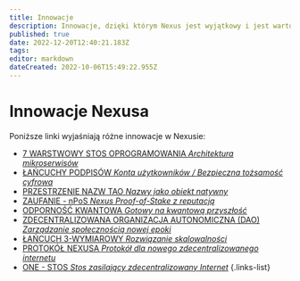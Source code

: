 ```yaml
---
title: Innowacje
description: Innowacje, dzięki którym Nexus jest wyjątkowy i jest wartościową propozycją
published: true
date: 2022-12-20T12:40:21.183Z
tags: 
editor: markdown
dateCreated: 2022-10-06T15:49:22.955Z
---
```


# Innowacje Nexusa
Poniższe linki wyjaśniają różne innowacje w Nexusie:

- [7 WARSTWOWY STOS OPROGRAMOWANIA *Architektura mikroserwisów*](/innovations/software-stack)
- [ŁAŃCUCHY PODPISÓW *Konta użytkowników / Bezpieczna tożsamość cyfrowa*](/innovations/signature-chains)
- [PRZESTRZENIE NAZW TAO *Nazwy jako obiekt natywny*](/innovations/tao-namespaces)
- [ZAUFANIE - nPoS *Nexus Proof-of-Stake z reputacją*](/innovations/trust-npos)
- [ODPORNOŚĆ KWANTOWA *Gotowy na kwantową przyszłość*](/innovations/quantum-resistance)
- [ZDECENTRALIZOWANA ORGANIZACJA AUTONOMICZNA (DAO) *Zarządzanie społecznością nowej epoki*](/innovations/dao)
- [ŁAŃCUCH 3-WYMIAROWY *Rozwiązanie skalowalności*](/innovations/3-dimensional-chain)
- [PROTOKÓŁ NEXUSA *Protokół dla nowego zdecentralizowanego internetu*](/innovations/nexus-protocol)
- [ONE - STOS *Stos zasilający zdecentralizowany Internet*](/innovations/one-stack)
{.links-list}